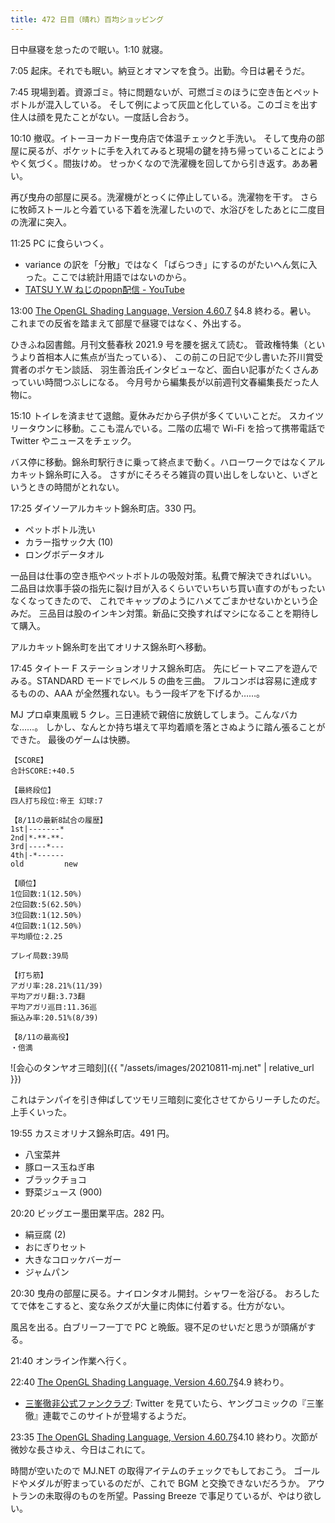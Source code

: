 ```yaml
---
title: 472 日目（晴れ）百均ショッピング
---
```


日中昼寝を怠ったので眠い。1:10 就寝。

7:05 起床。それでも眠い。納豆とオマンマを食う。出勤。今日は暑そうだ。

7:45 現場到着。資源ゴミ。特に問題ないが、可燃ゴミのほうに空き缶とペットボトルが混入している。
そして例によって灰皿と化している。このゴミを出す住人は顔を見たことがない。一度話し合おう。

10:10 撤収。イトーヨーカドー曳舟店で体温チェックと手洗い。
そして曳舟の部屋に戻るが、ポケットに手を入れてみると現場の鍵を持ち帰っていることにようやく気づく。間抜けめ。
せっかくなので洗濯機を回してから引き返す。ああ暑い。

再び曳舟の部屋に戻る。洗濯機がとっくに停止している。洗濯物を干す。
さらに牧師ストールと今着ている下着を洗濯したいので、水浴びをしたあとに二度目の洗濯に突入。

11:25 PC に食らいつく。

* variance の訳を「分散」ではなく「ばらつき」にするのがたいへん気に入った。ここでは統計用語ではないのから。
* [TATSU Y.W ねじのpopn配信 - YouTube](https://www.youtube.com/watch?v=G8wXO2xra3I)

13:00 [The OpenGL Shading Language, Version 4.60.7][glsl460] §4.8 終わる。暑い。
これまでの反省を踏まえて部屋で昼寝ではなく、外出する。

ひきふね図書館。月刊文藝春秋 2021.9 号を腰を据えて読む。
菅政権特集（というより首相本人に焦点が当たっている）、
この前この日記で少し書いた芥川賞受賞者のポケモン談話、
羽生善治氏インタビューなど、面白い記事がたくさんあっていい時間つぶしになる。
今月号から編集長が以前週刊文春編集長だった人物に。

15:10 トイレを済ませて退館。夏休みだから子供が多くていいことだ。
スカイツリータウンに移動。ここも混んでいる。二階の広場で Wi-Fi を拾って携帯電話で Twitter やニュースをチェック。

バス停に移動。錦糸町駅行きに乗って終点まで動く。ハローワークではなくアルカキット錦糸町に入る。
さすがにそろそろ雑貨の買い出しをしないと、いざというときの時間がとれない。

17:25 ダイソーアルカキット錦糸町店。330 円。

* ペットボトル洗い
* カラー指サック大 (10)
* ロングボデータオル

一品目は仕事の空き瓶やペットボトルの吸殻対策。私費で解決できればいい。
二品目は炊事手袋の指先に裂け目が入るくらいでいちいち買い直すのがもったいなくなってきたので、
これでキャップのようにハメてごまかせないかという企みだ。
三品目は股のインキン対策。新品に交換すればマシになることを期待して購入。

アルカキット錦糸町を出てオリナス錦糸町へ移動。

17:45 タイトー F ステーションオリナス錦糸町店。
先にビートマニアを遊んでみる。STANDARD モードでレベル 5 の曲を三曲。
フルコンボは容易に達成するものの、AAA が全然獲れない。もう一段ギアを下げるか……。

MJ プロ卓東風戦 5 クレ。三日連続で親倍に放銃してしまう。こんなバカな……。
しかし、なんとか持ち堪えて平均着順を落とさぬように踏ん張ることができた。
最後のゲームは快勝。

```text
【SCORE】
合計SCORE:+40.5

【最終段位】
四人打ち段位:帝王 幻球:7

【8/11の最新8試合の履歴】
1st|-------*
2nd|*-**-**-
3rd|----*---
4th|-*------
old         new

【順位】
1位回数:1(12.50%)
2位回数:5(62.50%)
3位回数:1(12.50%)
4位回数:1(12.50%)
平均順位:2.25

プレイ局数:39局

【打ち筋】
アガリ率:28.21%(11/39)
平均アガリ翻:3.73翻
平均アガリ巡目:11.36巡
振込み率:20.51%(8/39)

【8/11の最高役】
・倍満
```

![会心のタンヤオ三暗刻]({{ "/assets/images/20210811-mj.net" | relative_url }})

これはテンパイを引き伸ばしてツモリ三暗刻に変化させてからリーチしたのだ。上手くいった。

19:55 カスミオリナス錦糸町店。491 円。

* 八宝菜丼
* 豚ロース玉ねぎ串
* ブラックチョコ
* 野菜ジュース (900)

20:20 ビッグエー墨田業平店。282 円。

* 絹豆腐 (2)
* おにぎりセット
* 大きなコロッケバーガー
* ジャムパン

20:30 曳舟の部屋に戻る。ナイロンタオル開封。シャワーを浴びる。
おろしたてで体をこすると、変な糸クズが大量に肉体に付着する。仕方がない。

風呂を出る。白ブリーフ一丁で PC と晩飯。寝不足のせいだと思うが頭痛がする。

21:40 オンライン作業へ行く。

22:40 [The OpenGL Shading Language, Version 4.60.7][glsl460]§4.9 終わり。

* [三峯徹非公式ファンクラブ](http://www2s.biglobe.ne.jp/~manoyasu/mimine/):
  Twitter を見ていたら、ヤングコミックの『三峯徹』連載でこのサイトが登場するようだ。

23:35 [The OpenGL Shading Language, Version 4.60.7][glsl460]§4.10 終わり。次節が微妙な長さゆえ、今日はこれにて。

時間が空いたので MJ.NET の取得アイテムのチェックでもしておこう。
ゴールドやメダルが貯まっているのだが、これで BGM と交換できないだろうか。
アウトランの未取得のものを所望。Passing Breeze で事足りているが、やはり欲しい。

[glsl460]: https://www.khronos.org/registry/OpenGL/specs/gl/GLSLangSpec.4.60.html
